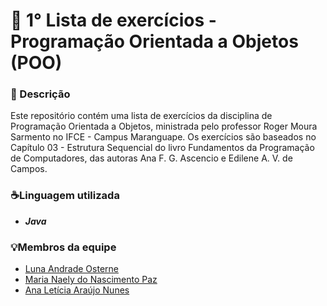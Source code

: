 # 📌 1° Lista de exercícios - Programação Orientada a Objetos (POO)
### 📘 Descrição  
Este repositório contém uma lista de exercícios da disciplina de Programação Orientada a Objetos, ministrada pelo professor Roger Moura Sarmento no IFCE - Campus Maranguape. Os exercícios são baseados no Capítulo 03 - Estrutura Sequencial do livro Fundamentos da Programação de Computadores, das autoras Ana F. G. Ascencio e Edilene A. V. de Campos. 

### ☕Linguagem utilizada
- ***Java***

### 💡Membros da equipe
- [Luna Andrade Osterne](https://github.com/lunaandrade)
- [Maria Naely do Nascimento Paz](https://github.com/Naelypaz)
- [Ana Letícia Araújo Nunes](https://github.com/leticia510)

